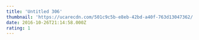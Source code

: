 ```yaml
---
title: 'Untitled 306'
thumbnail: 'https://ucarecdn.com/501c9c5b-e8eb-42bd-a40f-763d13047362/'
date: 2016-10-26T21:14:58.000Z
rating: 1
---
```

